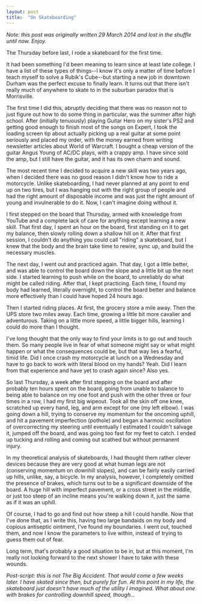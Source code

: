 ```yaml
---
layout: post
title:  "On Skateboarding"
---
```


*Note: this post was originally written 29 March 2014 and lost in the shuffle until now. Enjoy.*

The Thursday before last, I rode a skateboard for the first time.

It had been something I'd been meaning to learn since at least late college. I have a list of these types of things--I know it's only a matter of time before I teach myself to solve a Rubik's Cube--but starting a new job in downtown Durham was the perfect excuse to finally learn. It turns out that there isn't really much of anywhere to skate to in the suburban paradox that is Morrisville. 

The first time I did this, abruptly deciding that there was no reason not to just figure out how to do some thing in particular, was the summer after high school. After (initially tenuously) playing Guitar Hero on my sister's PS2 and getting good enough to finish most of the songs on Expert, I took the loading screen tip about actually picking up a real guitar at some point seriously and placed my order, with the money earned from writing newsletter articles about World of Warcraft. I bought a cheap version of the guitar Angus Young of AC/DC plays, with a crappy amp. I have since sold the amp, but I still have the guitar, and it has its own charm and sound.

The most recent time I decided to acquire a new skill was two years ago, when I decided there was no good reason I didn't know how to ride a motorcycle. Unlike skateboarding, I had never planned at any point to end up on two tires, but I was hanging out with the right group of people and had the right amount of disposable income and was just the right amount of young and invulnerable to do it. Now, I can't imagine doing without it. 

I first stepped on the board that Thursday, armed with knowledge from YouTube and a complete lack of care for anything except learning a new skill. That first day, I spent an hour on the board, first standing on it to get my balance, then slowly rolling down a shallow hill on it. After that first session, I couldn't do anything you could call "riding" a skateboard, but I knew that the body and the brain take time to rewire, sync up, and build the necessary muscles. 

The next day, I went out and practiced again. That day, I got a little better, and was able to control the board down the slope and a little bit up the next side. I started learning to push while on the board, to unreliably do what might be called riding. After that, I kept practicing. Each time, I found my body had learned, literally overnight, to control the board better and balance more effectively than I could have hoped 24 hours ago. 

Then I started riding places. At first, the grocery store a mile away. Then the UPS store two miles away. Each time, growing a little bit more cavalier and adventurous. Taking on a little more speed, a little bigger hills, learning I could do more than I thought. 

I've long thought that the only way to find your limits is to go out and touch them. So many people live in fear of what someone might say or what might happen or what the consequences could be, but that way lies a fearful, timid life. Did I once crash my motorcycle at lunch on a Wednesday and have to go back to work with literal blood on my hands? Yeah. Did I learn from that experience and have yet to crash again since? Also yes.

So last Thursday, a week after first stepping on the board and after probably ten hours spent on the board, going from unable to balance to being able to balance on my one foot and push with the other three or four times in a row, I had my first big wipeout. Took all the skin off one knee, scratched up every hand, leg, and arm except for one (my left elbow). I was going down a hill, trying to conserve my momentum for the oncoming uphill, and hit a pavement imperfection (pothole) and began a harmoic oscillation of overcorrecting my steering until eventually I estimated I couldn't salvage it, jumped off the board, and was going too fast for my feet to catch. I ended up tucking and rolling and coming out scathed but without permanent injury.

In my theoretical analysis of skateboards, I had thought them rather clever devices because they are very good at what human legs are not (conserving momentum on downhill slopes), and can be fairly easily carried up hills, unlike, say, a bicycle. In my analysis, however, I completely omitted the presence of brakes, which turns out to be a significant downside of the board. A huge hill with imperfect pavement, or a cross street in the middle, or just too steep of an incline means you're walking down it, just the same as if it was an uphill.

Of course, I had to go and find out how steep a hill I could handle. Now that I've done that, as I write this, having two large bandaids on my body and copious antiseptic ointment, I've found my boundaries. I went out, touched them, and now I know the parameters to live within, instead of trying to guess them out of fear. 

Long term, that's probably a good situation to be in, but at this moment, I'm really not looking forward to the next shower I have to take with these wounds.

*Post-script: this is not The Big Accident. That would come a few weeks later. I have skated since then, but purely for fun. At this point in my life, the skateboard just doesn't have much of the utility I imagined. What about one with brakes for controlling downhill speed, though...*
